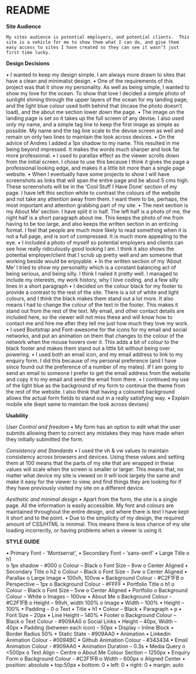 # README
**Site Audience**

	My sites audience is potential employers, and potential clients.  This site is a vehicle for me to show them what I can do, and give them easy access to sites I have created so they can see it wasn’t just first time lucky.


**Design Decisions**

•	I wanted to keep my design simple.  I am always more drawn to sites that have a clean and minimalist design.
•	One of the requirements of this project was that it show my personality.  As well as being simple, I wanted to show my love for the ocean.  To show that love I decided a simple photo of sunlight shining through the upper layers of the ocean for my landing page, and the light blue colour used both behind that (incase the photo doesn’t load), and the about me section lower down the page.
•	The image on the landing page is set so it takes up the full screen of any devise.  I also used only my name, and a simple tag line to keep the first image as simple as possible.  My name and the tag line scale to the devise screen as well and remain on only two lines to maintain the look across devices.
•	On the advice of Andres I added a 1px shadow to my name.  This resulted in me being beyond impressed.  It makes the words much sharper and look far more professional.
•	I used to parallax effect as the viewer scrolls down from the initial screen.  I chose to use this because I think it gives the page a professional looking edge, and makes it a little bit more than a single page website.
•	When I eventually have some projects to show I will have screenshots as links that will span the entire page and be about 5 cms high.  These screenshots will be in the ‘Cool Stuff I Have Done’ section of my page.  I have left this section white to contrast the colours of the website and not take any attention away from them.  I want them to be, perhaps, the most important and attention grabbing part of my site.
•	The next section is my About Me’ section.  I have split it in half.  The left half is a photo of me, the right half is a short paragraph about me.  This keeps the photo of me from having to be too large, and also keeps the written section in an enticing format.  I feel that people are much more likely to read something when it is not a full page, and is sort of compressed.  It is much more appealing to the eye.
•	I included a photo of myself so potential employers and clients can see how really ridiculously good looking I am.  I think it also shows the potential employer/client that I scrub up pretty well and am someone that working beside would be enjoyable.
•	In the written section of my ‘About Me’ I tried to show my personality which is a constant balancing act of being serious, and being silly.  I think I nailed it pretty well.  I managed to include my interests, my work history, why I love coding, and a few silly lines in a short paragraph
•	I decided on the colour black for my footer to provide a contrast to the rest of the site.  There is a lot of white and light colours, and I think the black makes them stand out a lot more.  It also means I had to change the colour of the text in the footer.  This makes it stand out from the rest of the text.  My email, and other contact details are included here, so the viewer will not miss these and will know how to contact me and hire me after they tell me just how much they love my work.
•	I used Bootstrap and Font-awesome for the icons for my email and social networks, and put an animation on them that changes to the colour of the network when the mouse hovers over it.  This adds a bit of colour to the black footer and makes them stand out a little bit without being over powering.
•	I used both an email icon, and my email address to link to my enquiry form.  I did this because of my personal preference (and I have since found out the preference of a number of my mates).  If I am going to send an email to someone I prefer to get the email address from the website and copy it to my email and send the email from there.
•	I continued my use of the light blue as the background of my form to continue the theme from the rest of the website.  I also think that having a coloured background allows the actual form fields to stand out in a really satisfying way.
•	Explain mobile site (kept same to maintain the look across devises)


**Usability**

*User Control and freedom*
•	My form has an option to edit what the user submits allowing them to correct any mistakes they may have made when they initially submitted the form.

*Consistency and Standards*
•	I used the vh & vw values to maintain consistency across browsers and devices.  Using these values and setting them at 100 means that the parts of my site that are wrapped in these values will scale when the screen is smaller or larger.  This means that, no matter what device my site is viewed on it will look largely the same and make it easy for the viewer to view, and find things they are looking for if they have previously visited my site on a different device.

*Aesthetic and minimal design*
•	Apart from the form, the site is a single page.  All the information is easily accessible.  My font and colours are maintained throughout the entire design, and where there is text I have kept it short and to the point.
•	Due to the simplicity of my design, the required amount of CSS/HTML is minimal.  This means there is less chance of my site loading incorrectly, or having problems when a viewer is using it.


**STYLE GUIDE**

•	Primary Font - 'Montserrat',
•	Secondary Font – ‘sans-serif’
•	Large Title
  o	h1  
  o	1px shadow - #000
  o	Colour – Black
  o	Font Size – 8vw
  o	Center Aligned
•	Secondary Title
  o	h2
  o	Colour – Black
  o	Font Size – 3vw
  o	Center Aligned
•	Parallax
  o	Large Image
    •	100vh, 100vw
    •	Background Colour - #C2F1FB
  o	Perspective – 1px
  o	Background Colour - #FFFF
•	Portfolio Title
  o	h1
  o	Colour – Black
  o	Font Size – 5vw
  o	Center Aligned
•	Portfolio
  o	Background Colour – White
  o	Images – 100vw
•	About Me
  o	Background Colour - #C2F1FB
  o	Height – 99vh, width 100%
  o	Image
    •	Width – 100%
    •	Height – 100%
    •	Padding – 0
  o	Text
    •	Title
      •	h1
      •	Colour – Black
    •	Paragraph
      •	p
      •	Font Size – 20px
      •	Line Height – 140%
•	Footer
  o	Background Colour – Black
  o	Text Colour - #909AA0
  o	Social Links
    •	Height – 40px, Width – 40px
    •	Padding (between each icon) – 50px
    •	Display – Inline Block
    •	Border Radius 50%
    •	Static State - #909AA0
    •	Animation
    •	Linkedin Animation Colour - #0094BC
    •	Github Animation Colour - #343434
    •	Email Animation Colour - #909AA0
    •	Animation Duration – 0.3s
•	Media Query
  o	<500px
  o	Text Align – Centre
  o	About Me Colour Section – 1250px
•	Enquiry Form
  o	Background Colour - #C2F1FB
  o	Width – 600px
  o	Aligned Center
    •	position: absolute
    •	top:50px
    •	bottom: 0
    •	left: 0
    •	right: 0
    •	margin: auto
